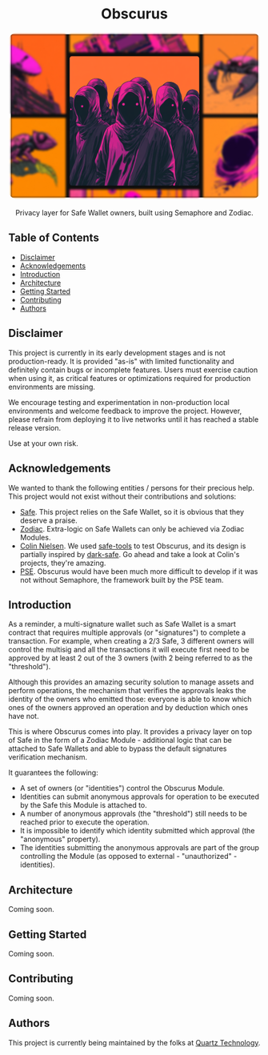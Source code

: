 # <h1 align="center"> Obscurus </h1>

<p align="center">
    <img src=".github/assets/README_ILLUSTRATION.png" style="border-radius:5%" width="800" alt="">
</p>

<p align="center">
    Privacy layer for Safe Wallet owners, built using Semaphore and Zodiac.
</p>

## Table of Contents

- [Disclaimer](#disclaimer)
- [Acknowledgements](#acknowledgments)
- [Introduction](#introduction)
- [Architecture](#architecture)
- [Getting Started](#getting-started)
- [Contributing](#contributing)
- [Authors](#authors)

## Disclaimer

This project is currently in its early development stages and is not production-ready.
It is provided "as-is" with limited functionality and definitely contain bugs or incomplete features.
Users must exercise caution when using it, as critical features or optimizations required for production environments are missing.

We encourage testing and experimentation in non-production local environments and welcome feedback to improve the project.
However, please refrain from deploying it to live networks until it has reached a stable release version.

Use at your own risk.

## Acknowledgements

We wanted to thank the following entities / persons for their precious help. This project would not exist without their contributions and solutions:

- [Safe](https://safe.global/). This project relies on the Safe Wallet, so it is obvious that they deserve a praise.
- [Zodiac](https://zodiac.wiki/). Extra-logic on Safe Wallets can only be achieved via Zodiac Modules.
- [Colin Nielsen](https://github.com/colinnielsen). We used [safe-tools](https://github.com/colinnielsen/safe-tools) to test Obscurus, and its design is partially inspired by [dark-safe](https://github.com/colinnielsen/dark-safe). Go ahead and take a look at Colin's projects, they're amazing.
- [PSE](https://pse.dev/). Obscurus would have been much more difficult to develop if it was not without Semaphore, the framework built by the PSE team.

## Introduction

As a reminder, a multi-signature wallet such as Safe Wallet is a smart contract that requires multiple approvals (or "signatures") to complete a transaction.
For example, when creating a 2/3 Safe, 3 different owners will control the multisig and all the transactions it will execute first need to be approved by at least 2 out of the 3 owners (with 2 being referred to as the "threshold").

Although this provides an amazing security solution to manage assets and perform operations, the mechanism that verifies the approvals leaks the identity of the owners who emitted those: everyone is able to know which ones of the owners approved an operation and by deduction which ones have not.

This is where Obscurus comes into play. It provides a privacy layer on top of Safe in the form of a Zodiac Module - additional logic that can be attached to Safe Wallets and able to bypass the default signatures verification mechanism.

It guarantees the following:
- A set of owners (or "identities") control the Obscurus Module.
- Identities can submit anonymous approvals for operation to be executed by the Safe this Module is attached to.
- A number of anonymous approvals (the "threshold") still needs to be reached prior to execute the operation.
- It is impossible to identify which identity submitted which approval (the "anonymous" property).
- The identities submitting the anonymous approvals are part of the group controlling the Module (as opposed to external - "unauthorized" - identities).

## Architecture

Coming soon.

## Getting Started

Coming soon.

## Contributing

Coming soon.

## Authors

This project is currently being maintained by the folks at [Quartz Technology](https://github.com/quartz-technology).

